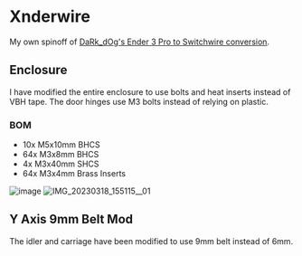# Xnderwire
  My own spinoff of [DaRk_dOg's Ender 3 Pro to Switchwire conversion](https://github.com/boubounokefalos/Ender_SW). 

## Enclosure
  I have modified the entire enclosure to use bolts and heat inserts instead of VBH tape. The door hinges use M3 bolts instead of relying on plastic. 

### BOM
  
  - 10x M5x10mm BHCS  
  - 64x M3x8mm BHCS 
  - 4x M3x40mm SHCS 
  - 64x M3x4mm Brass Inserts 
  
![image](https://user-images.githubusercontent.com/82473060/226141142-44fc6068-aa60-4b15-bbdb-47f5e17cdd5e.png)
![IMG_20230318_155115__01](https://user-images.githubusercontent.com/82473060/226141063-1fcef592-1a1d-4db8-ab13-c7184fd71a32.jpg)
  
## Y Axis 9mm Belt Mod
  The idler and carriage have been modified to use 9mm belt instead of 6mm. 
  
